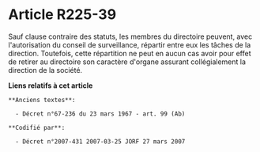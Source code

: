# Article R225-39

Sauf clause contraire des statuts, les membres du directoire peuvent, avec l'autorisation du conseil de surveillance,
répartir entre eux les tâches de la direction. Toutefois, cette répartition ne peut en aucun cas avoir pour effet de retirer
au directoire son caractère d'organe assurant collégialement la direction de la société.

**Liens relatifs à cet article**

	**Anciens textes**:

	  - Décret n°67-236 du 23 mars 1967 - art. 99 (Ab)

	**Codifié par**:

	  - Décret n°2007-431 2007-03-25 JORF 27 mars 2007
